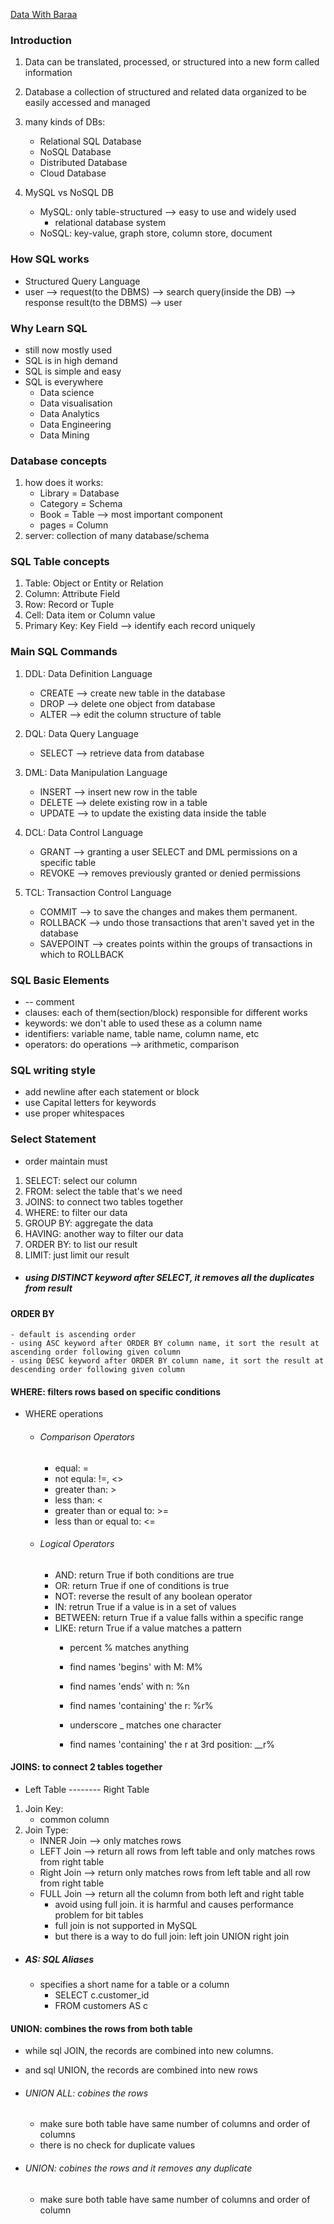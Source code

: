 [Data With Baraa](https://www.youtube.com/watch?v=NTgejLheGeU) 

### Introduction
1. Data can be translated, processed, or structured into a new form called information
2. Database a collection of structured and related data organized to be easily accessed and managed

3. many kinds of DBs:
    - Relational SQL Database
    - NoSQL Database
    - Distributed Database
    - Cloud Database

4. MySQL vs NoSQL DB
    - MySQL: only table-structured --> easy to use and widely used
        - relational database system
    - NoSQL: key-value, graph store, column store, document


### How SQL works
- Structured Query Language
- user  -->  request(to the DBMS)  -->  search query(inside the DB)  -->  response result(to the DBMS)  -->  user


### Why Learn SQL
- still now mostly used
- SQL is in high demand
- SQL is simple and easy
- SQL is everywhere
    - Data science
    - Data visualisation
    - Data Analytics
    - Data Engineering
    - Data Mining


### Database concepts
1. how does it works:
    - Library = Database
    - Category = Schema
    - Book = Table  -->  most important component
    - pages = Column
2. server: collection of many database/schema


### SQL Table concepts
1. Table: Object or Entity or Relation
2. Column: Attribute Field
3. Row: Record or Tuple
4. Cell: Data item or Column value
5. Primary Key: Key Field  -->  identify each record uniquely


### Main SQL Commands
1. DDL: Data Definition Language
    - CREATE  -->  create new table in the database
    - DROP  -->  delete one object from database
    - ALTER  -->  edit the column structure of table

2. DQL: Data Query Language
    - SELECT  -->  retrieve data from database

3. DML: Data Manipulation Language
    - INSERT  -->  insert new row in the table
    - DELETE  -->  delete existing row in a table
    - UPDATE  -->  to update the existing data inside the table

4. DCL: Data Control Language
    - GRANT  -->  granting a user SELECT and DML permissions on a specific table
    - REVOKE  --> removes previously granted or denied permissions

5. TCL: Transaction Control Language
    - COMMIT  -->  to save the changes and makes them permanent.
    - ROLLBACK  -->  undo those transactions that aren't saved yet in the database
    - SAVEPOINT  -->  creates points within the groups of transactions in which to ROLLBACK


### SQL Basic Elements
- -- comment
- clauses: each of them(section/block) responsible for different works
- keywords: we don't able to used these as a column name
- identifiers: variable name, table name, column name, etc
- operators: do operations  --> arithmetic, comparison


### SQL writing style
- add newline after each statement or block
- use Capital letters for keywords
- use proper whitespaces


### Select Statement
- order maintain must
1. SELECT: select our column
2. FROM: select the table that's we need
3. JOINS: to connect two tables together
4. WHERE: to filter our data
5. GROUP BY: aggregate the data
6. HAVING: another way to filter our data
7. ORDER BY: to list our result
8. LIMIT: just limit our result
- ##### using DISTINCT keyword after SELECT, it removes all the duplicates from result

#### ORDER BY
    - default is ascending order
    - using ASC keyword after ORDER BY column name, it sort the result at ascending order following given column
    - using DESC keyword after ORDER BY column name, it sort the result at descending order following given column
#### WHERE: filters rows based on specific conditions
- WHERE operations
    - ###### Comparison Operators
        - equal: =
        - not equla: !=, <>
        - greater than: >
        - less than: <
        - greater than or equal to: >=
        - less than or equal to: <=
    - ###### Logical Operators
        - AND: return True if both conditions are true
        - OR: return True if one of conditions is true
        - NOT: reverse the result of any boolean operator
        - IN: retrun True if a value is in a set of values
        - BETWEEN: return True if a value falls within a specific range
        - LIKE: return True if a value matches a pattern
            - percent % matches anything
            - find names 'begins' with M: M%
            - find names 'ends' with n: %n
            - find names 'containing' the r: %r%
                
            - underscore _ matches one character
            - find names 'containing' the r at 3rd position: __r%


#### JOINS: to connect 2 tables together
- Left Table -------- Right Table
1. Join Key:
    - common column
2. Join Type:
    - INNER Join  -->  only matches rows
    - LEFT Join  -->  return all rows from left table and only matches rows from right table
    - Right Join  -->  return only matches rows from left table and all row from right table
    - FULL Join  -->  return all the column from both left and right table
        - avoid using full join. it is harmful and causes performance problem for bit tables
        - full join is not supported in MySQL
        - but there is a way to do full join: left join UNION right join
- ##### AS: SQL Aliases
    - specifies a short name for a table or a column
        - SELECT c.customer_id
        - FROM customers AS c


#### UNION: combines the rows from both table
- while sql JOIN, the records are combined into new columns.
- and sql UNION, the records are combined into new rows

- ###### UNION ALL: cobines the rows
    - make sure both table have same number of columns and order of columns
    - there is no check for duplicate values

- ###### UNION: cobines the rows and it removes any duplicate
    - make sure both table have same number of columns and order of column